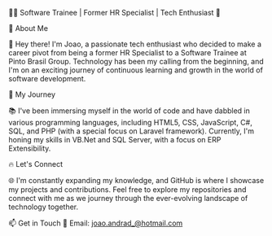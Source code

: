 
👨‍💻 Software Trainee | Former HR Specialist | Tech Enthusiast 🚀

🌟 About Me

👋 Hey there! I'm Joao, a passionate tech enthusiast who decided to make a career pivot from being a former HR Specialist to a Software Trainee at Pinto Brasil Group. 
Technology has been my calling from the beginning, and I'm on an exciting journey of continuous learning and growth in the world of software development.

🚀 My Journey

📚 I've been immersing myself in the world of code and have dabbled in various programming languages, including HTML5, CSS, JavaScript, C#, SQL, and PHP (with a special focus on Laravel framework). 
Currently, I'm honing my skills in VB.Net and SQL Server, with a focus on ERP Extensibility.

🔥 Let's Connect

🌐 I'm constantly expanding my knowledge, and GitHub is where I showcase my projects and contributions. Feel free to explore my repositories and connect with me as we journey through the ever-evolving landscape of technology together.

📫 Get in Touch
📧 Email: joao.andrad_@hotmail.com


<!---
Kishi0Kaisei/Kishi0Kaisei is a ✨ special ✨ repository because its `README.md` (this file) appears on your GitHub profile.
You can click the Preview link to take a look at your changes.
--->
